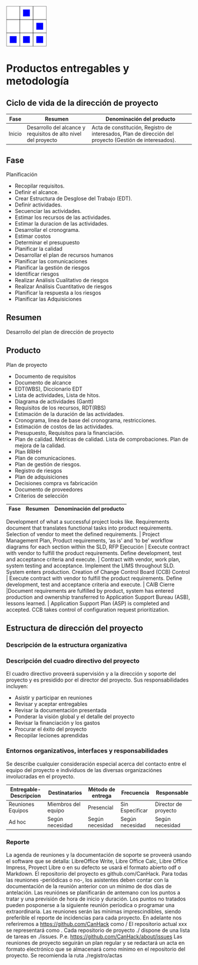

[logo]:/art/logo/canhack.png
[about_logo]:/art/logo/logo.md
[![Nuestro logo][logo]][about_logo]


Productos entregables y metodología
==================

Ciclo de vida de la dirección de proyecto
--------------

Fase | Resumen | Denominación del producto
---------- | ------- | -------------------
Inicio |Desarrollo del alcance y requisitos de alto nivel del proyecto | Acta de constitución, Registro de interesados, Plan de dirección del proyecto (Gestión de interesados).


Fase
----------

Planificación

* Recopilar requisitos.
* Definir el alcance.
* Crear Estructura de Desglose del Trabajo (EDT).
* Definir actividades.
* Secuenciar las actividades.
* Estimar los recursos de las actividades.
* Estimar la duracion de las actividades.
* Desarrollar el cronograma.
* Estimar costos
* Determinar el presupuesto
* Planificar la calidad
* Desarrollar el plan de recursos humanos
* Planificar las comunicaciones
* Planificar la gestión de riesgos
* Identificar riesgos
* Realizar Análisis Cualitativo de riesgos
* Realizar Análisis Cuantitativo de riesgos
* Planificar la respuesta a los riesgos
* Planificar las Adquisiciones


Resumen
----------
Desarrollo del plan de dirección de proyecto


Producto
----------  

Plan de proyecto

* Documento de requisitos
* Documento de alcance
* EDT(WBS), Diccionario EDT
* Lista de actividades, Lista de hitos.
* Diagrama de actividades (Gantt)
* Requisitos de los recursos, RDT(RBS)
* Estimación de la duración de las actividades.
* Cronograma, linea de base del cronograma, restricciones.
* Estimación de costos de las actividades.
* Presupuesto, Requisitos para la financiación.
* Plan de calidad. Métricas de calidad. Lista de comprobaciones. Plan de mejora de la calidad.
* Plan RRHH
* Plan de comunicaciones.
* Plan de gestión de riesgos.
* Registro de riesgos
* Plan de adquisiciones
* Decisiones compra vs fabricación
* Documento de proveedores
* Criterios de selección




Fase | Resumen | Denominación del producto
---------- | ------- | -------------------


Development of what a successful project looks like. Requirements document that translates functional tasks into product requirements. Selection of vendor to meet the defined requirements. | Project Management Plan, Product requirements,  ‘as is’ and ‘to be’ workflow diagrams for each section within the SLD, RFP
Ejecución | Execute contract with vendor to fulfill the product requirements. Define development, test and acceptance criteria and execute.  | Contract with vendor, work plan, system testing and acceptance.  Implement the LIMS throughout SLD. System enters production. Creation of Change Control Board (CCB)
Control | Execute contract with vendor to fulfill the product requirements. Define development, test and acceptance criteria and execute.  | CAIB
Cierre |Document requirements are fulfilled by product, system has entered production and ownership transferred to Application Support Bureau (ASB), lessons learned. | Application Support Plan (ASP) is completed and accepted. CCB takes control of configuration request prioritization.


Estructura de dirección del proyecto
--------------

### Descripción de la estructura organizativa



### Descripción del cuadro directivo del proyecto

El cuadro directivo proveerá supervisión y a la dirección y soporte del
proyecto y es presidido por el director del proyecto. Sus responsabilidades
incluyen:

* Asistir y participar en reuniones
* Revisar y aceptar entregables
* Revisar la documentación presentada
* Ponderar la visión global y el detalle del proyecto
* Revisar la financiación y los gastos
* Procurar el éxito del proyecto
* Recopilar leciones aprendidas



### Entornos organizativos, interfaces y responsabilidades

Se describe cualquier consideración especial acerca del contacto entre el
equipo del proyecto e indivíduos de las diversas organizaciónes involucradas
en el proyecto.


Entregable-Descripcion | Destinatarios | Método de entrega | Frecuencia | Responsable
---------- | ------- | ------------------- | ------ | -----
Reuniones Equipos | Miembros del equipo | Presencial | Sin Especificar | Director de proyecto
Ad hoc | Según necesidad | Según necesidad | Según necesidad | Según necesidad


### Reporte

La agenda de reuniones y la documentación de soporte se proveerá usando
el software que se detalla: LibreOffice Write, Libre Office Calc, Libre Office Impress,
Proyect Libre o en su defecto se usará el formato abierto odf o Markdown.
El repositorio del proyecto es github.com/CanHack.
Para todas las reuniones -periódicas o no-, los asistentes deben contar con la documentación de la reunión anterior con un mínimo de dos días de antelación.
Las reuniónes se planificarán de antemano con los puntos a tratar y una previsión de hora de inicio y duración.
Los puntos no tratados pueden posponerse a la siguiente reunión períodica o programar una extraordinaria.
Las reuniones serán las mínimas imprescindibles, siendo preferible el reporte de incidencias para cada proyecto.
En adelante nos referiremos a https://github.com/CanHack como /
El repositorio actual xxx se representará como .
Cada repositorio de proyecto ./ dispone de una lista de tareas en ./issues.
P.e. https://github.com/CanHack/about/issues
Las reuniones de proyecto seguirán un plan regular y se redactará un acta en formato electrónico que se almacenará como mínimo en el repositorio del proyecto. Se recomienda la ruta ./registro/actas
